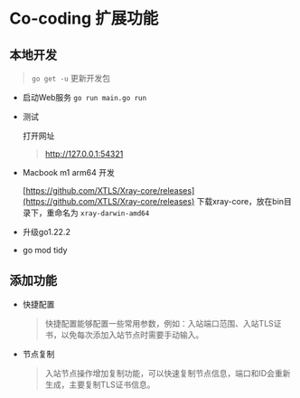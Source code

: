 # Co-coding 扩展功能

## 本地开发
> `go get -u` 更新开发包
- 启动Web服务
`go run main.go run`
- 测试

    打开网址
    > http://127.0.0.1:54321

- Macbook m1 arm64 开发

    [https://github.com/XTLS/Xray-core/releases](https://github.com/XTLS/Xray-core/releases) 下载xray-core，放在bin目录下，重命名为 `xray-darwin-amd64`

- 升级go1.22.2
- go mod tidy

## 添加功能

- 快捷配置

    > 快捷配置能够配置一些常用参数，例如：入站端口范围、入站TLS证书，以免每次添加入站节点时需要手动输入。

- 节点复制

    > 入站节点操作增加复制功能，可以快速复制节点信息，端口和ID会重新生成，主要复制TLS证书信息。
